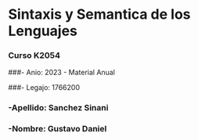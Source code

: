 # Sintaxis y Semantica de los Lenguajes

### Curso K2054

###- Anio: 2023 - Material Anual

###- Legajo: 1766200

### -Apellido: Sanchez Sinani

### -Nombre: Gustavo Daniel
